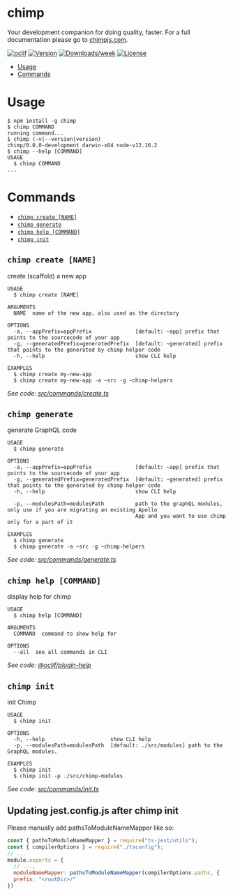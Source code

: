 chimp
=====

Your development companion for doing quality, faster. For a full documentation please go to [chimpjs.com](https://www.chimpjs.com/).

[![oclif](https://img.shields.io/badge/cli-oclif-brightgreen.svg)](https://oclif.io)
[![Version](https://img.shields.io/npm/v/chimp.svg)](https://npmjs.org/package/chimp)
[![Downloads/week](https://img.shields.io/npm/dw/chimp.svg)](https://npmjs.org/package/chimp)
[![License](https://img.shields.io/npm/l/chimp.svg)](https://github.com/xolvio/chimp2/blob/master/package.json)

<!-- toc -->
* [Usage](#usage)
* [Commands](#commands)
<!-- tocstop -->
# Usage
<!-- usage -->
```sh-session
$ npm install -g chimp
$ chimp COMMAND
running command...
$ chimp (-v|--version|version)
chimp/0.0.0-development darwin-x64 node-v12.16.2
$ chimp --help [COMMAND]
USAGE
  $ chimp COMMAND
...
```
<!-- usagestop -->
# Commands
<!-- commands -->
* [`chimp create [NAME]`](#chimp-create-name)
* [`chimp generate`](#chimp-generate)
* [`chimp help [COMMAND]`](#chimp-help-command)
* [`chimp init`](#chimp-init)

## `chimp create [NAME]`

create (scaffold) a new app

```
USAGE
  $ chimp create [NAME]

ARGUMENTS
  NAME  name of the new app, also used as the directory

OPTIONS
  -a, --appPrefix=appPrefix              [default: ~app] prefix that points to the sourcecode of your app
  -g, --generatedPrefix=generatedPrefix  [default: ~generated] prefix that points to the generated by chimp helper code
  -h, --help                             show CLI help

EXAMPLES
  $ chimp create my-new-app
  $ chimp create my-new-app -a ~src -g ~chimp-helpers
```

_See code: [src/commands/create.ts](https://github.com/xolvio/chimp/blob/v0.0.0-development/src/commands/create.ts)_

## `chimp generate`

generate GraphQL code

```
USAGE
  $ chimp generate

OPTIONS
  -a, --appPrefix=appPrefix              [default: ~app] prefix that points to the sourcecode of your app
  -g, --generatedPrefix=generatedPrefix  [default: ~generated] prefix that points to the generated by chimp helper code
  -h, --help                             show CLI help

  -p, --modulesPath=modulesPath          path to the graphQL modules, only use if you are migrating an existing Apollo
                                         App and you want to use chimp only for a part of it

EXAMPLES
  $ chimp generate
  $ chimp generate -a ~src -g ~chimp-helpers
```

_See code: [src/commands/generate.ts](https://github.com/xolvio/chimp/blob/v0.0.0-development/src/commands/generate.ts)_

## `chimp help [COMMAND]`

display help for chimp

```
USAGE
  $ chimp help [COMMAND]

ARGUMENTS
  COMMAND  command to show help for

OPTIONS
  --all  see all commands in CLI
```

_See code: [@oclif/plugin-help](https://github.com/oclif/plugin-help/blob/v3.2.1/src/commands/help.ts)_

## `chimp init`

init Chimp

```
USAGE
  $ chimp init

OPTIONS
  -h, --help                     show CLI help
  -p, --modulesPath=modulesPath  [default: ./src/modules] path to the GraphQL modules.

EXAMPLES
  $ chimp init
  $ chimp init -p ./src/chimp-modules
```

_See code: [src/commands/init.ts](https://github.com/xolvio/chimp/blob/v0.0.0-development/src/commands/init.ts)_
<!-- commandsstop -->

## Updating jest.config.js after chimp init

Please manually add pathsToModuleNameMapper like so:

```javascript
const { pathsToModuleNameMapper } = require("ts-jest/utils");
const { compilerOptions } = require("./tsconfig");
// ...
module.exports = {
  // ...,
  moduleNameMapper: pathsToModuleNameMapper(compilerOptions.paths, {
  prefix: "<rootDir>/"
})
```
